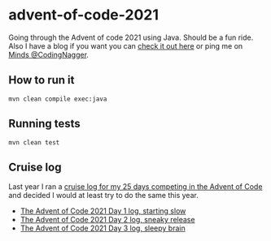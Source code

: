 # advent-of-code-2021

Going through the Advent of code 2021 using Java. Should be a fun ride. Also I have a blog if you want you can [check it out here](https://www.codingnagger.com/) or ping me on [Minds @CodingNagger](https://minds.com/CodingNagger).

## How to run it

```
mvn clean compile exec:java
```

## Running tests

```
mvn clean test
```

## Cruise log

Last year I ran a [cruise log for my 25 days competing in the Advent of Code](https://www.codingnagger.com/tag/advent-of-code-2020/) and decided I would at least try to do the same this year.

- [The Advent of Code 2021 Day 1 log, starting slow](https://www.codingnagger.com/2021/12/01/the-advent-of-code-2021-day-1-log-starting-slow/)
- [The Advent of Code 2021 Day 2 log, sneaky release](https://www.codingnagger.com/2021/12/02/the-advent-of-code-2021-day-2-log-sneaky-release/)
- [The Advent of Code 2021 Day 3 log, sleepy brain](https://www.codingnagger.com/2021/12/03/the-advent-of-code-2021-day-3-log-sleepy-brain/)
